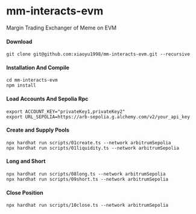# mm-interacts-evm
Margin Trading Exchanger of Meme on EVM

#### Download

```shell
git clone git@github.com:xiaoyu1998/mm-interacts-evm.git --recursive
```
#### Installation And Compile

```shell
cd mm-interacts-evm
npm install
```
#### Load Accounts And Sepolia Rpc
```shell
export ACCOUNT_KEY="privateKey1,privateKey2"
export URL_SEPOLIA=https://arb-sepolia.g.alchemy.com/v2/your_api_key

```
#### Create and Supply Pools
```shell
npx hardhat run scripts/01create.ts --network arbitrumSepolia
npx hardhat run scripts/01liquidity.ts --network arbitrumSepolia
```
#### Long and Short
```shell
npx hardhat run scripts/08long.ts --network arbitrumSepolia
npx hardhat run scripts/09short.ts --network arbitrumSepolia

```
#### Close Position
```shell
npx hardhat run scripts/10close.ts --network arbitrumSepolia

```